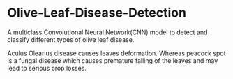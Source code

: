 # Olive-Leaf-Disease-Detection
A multiclass Convolutional Neural Network(CNN) model to detect and classify different types of olive leaf disease. 

Aculus Olearius disease causes leaves deformation. Whereas peacock spot is a fungal disease which causes premature falling of the leaves and may lead to serious crop losses.
